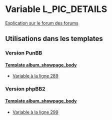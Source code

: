 # Variable L_PIC_DETAILS
[Explication sur le forum des forums](http://forum.forumactif.com/t294113-listing-des-variables#L_PIC_DETAILS)

## Utilisations dans les templates

### Version PunBB

#### [Template album_showpage_body](punbb/album_showpage_body.md)
* [Variable à la ligne 289](../punbb/album_showpage_body.tpl#L289)

### Version phpBB2

#### [Template album_showpage_body](subsilver/album_showpage_body.md)
* [Variable à la ligne 299](../subsilver/album_showpage_body.tpl#L299)